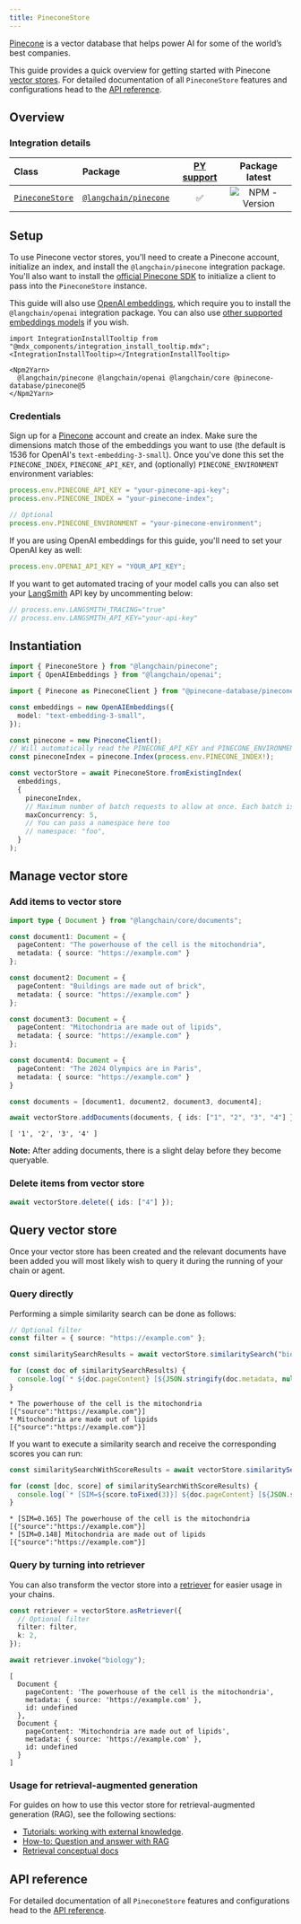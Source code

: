 ```yaml
---
title: PineconeStore
---
```


[Pinecone](https://www.pinecone.io/) is a vector database that helps power AI for some of the world’s best companies.

This guide provides a quick overview for getting started with Pinecone [vector stores](/oss/concepts/#vectorstores). For detailed documentation of all `PineconeStore` features and configurations head to the [API reference](https://api.js.langchain.com/classes/langchain_pinecone.PineconeStore.html).

## Overview

### Integration details

| Class | Package | [PY support](https://python.langchain.com/docs/integrations/vectorstores/pinecone/) | Package latest |
| :--- | :--- | :---: | :---: |
| [`PineconeStore`](https://api.js.langchain.com/classes/langchain_pinecone.PineconeStore.html) | [`@langchain/pinecone`](https://npmjs.com/@langchain/pinecone) | ✅ |  ![NPM - Version](https://img.shields.io/npm/v/@langchain/pinecone?style=flat-square&label=%20&) |

## Setup

To use Pinecone vector stores, you'll need to create a Pinecone account, initialize an index, and install the `@langchain/pinecone` integration package. You'll also want to install the [official Pinecone SDK](https://www.npmjs.com/package/@pinecone-database/pinecone) to initialize a client to pass into the `PineconeStore` instance.

This guide will also use [OpenAI embeddings](/oss/integrations/text_embedding/openai), which require you to install the `@langchain/openai` integration package. You can also use [other supported embeddings models](/oss/integrations/text_embedding) if you wish.

```{=mdx}
import IntegrationInstallTooltip from "@mdx_components/integration_install_tooltip.mdx";
<IntegrationInstallTooltip></IntegrationInstallTooltip>

<Npm2Yarn>
  @langchain/pinecone @langchain/openai @langchain/core @pinecone-database/pinecone@5
</Npm2Yarn>
```
### Credentials

Sign up for a [Pinecone](https://www.pinecone.io/) account and create an index. Make sure the dimensions match those of the embeddings you want to use (the default is 1536 for OpenAI's `text-embedding-3-small`). Once you've done this set the `PINECONE_INDEX`, `PINECONE_API_KEY`, and (optionally) `PINECONE_ENVIRONMENT` environment variables:

```typescript
process.env.PINECONE_API_KEY = "your-pinecone-api-key";
process.env.PINECONE_INDEX = "your-pinecone-index";

// Optional
process.env.PINECONE_ENVIRONMENT = "your-pinecone-environment";
```
If you are using OpenAI embeddings for this guide, you'll need to set your OpenAI key as well:

```typescript
process.env.OPENAI_API_KEY = "YOUR_API_KEY";
```
If you want to get automated tracing of your model calls you can also set your [LangSmith](https://docs.smith.langchain.com/) API key by uncommenting below:

```typescript
// process.env.LANGSMITH_TRACING="true"
// process.env.LANGSMITH_API_KEY="your-api-key"
```
## Instantiation


```typescript
import { PineconeStore } from "@langchain/pinecone";
import { OpenAIEmbeddings } from "@langchain/openai";

import { Pinecone as PineconeClient } from "@pinecone-database/pinecone";

const embeddings = new OpenAIEmbeddings({
  model: "text-embedding-3-small",
});

const pinecone = new PineconeClient();
// Will automatically read the PINECONE_API_KEY and PINECONE_ENVIRONMENT env vars
const pineconeIndex = pinecone.Index(process.env.PINECONE_INDEX!);

const vectorStore = await PineconeStore.fromExistingIndex(
  embeddings,
  {
    pineconeIndex,
    // Maximum number of batch requests to allow at once. Each batch is 1000 vectors.
    maxConcurrency: 5,
    // You can pass a namespace here too
    // namespace: "foo",
  }
);
```
## Manage vector store

### Add items to vector store


```typescript
import type { Document } from "@langchain/core/documents";

const document1: Document = {
  pageContent: "The powerhouse of the cell is the mitochondria",
  metadata: { source: "https://example.com" }
};

const document2: Document = {
  pageContent: "Buildings are made out of brick",
  metadata: { source: "https://example.com" }
};

const document3: Document = {
  pageContent: "Mitochondria are made out of lipids",
  metadata: { source: "https://example.com" }
};

const document4: Document = {
  pageContent: "The 2024 Olympics are in Paris",
  metadata: { source: "https://example.com" }
}

const documents = [document1, document2, document3, document4];

await vectorStore.addDocuments(documents, { ids: ["1", "2", "3", "4"] });
```
```output
[ '1', '2', '3', '4' ]
```
**Note:** After adding documents, there is a slight delay before they become queryable.

### Delete items from vector store


```typescript
await vectorStore.delete({ ids: ["4"] });
```

## Query vector store

Once your vector store has been created and the relevant documents have been added you will most likely wish to query it during the running of your chain or agent.

### Query directly

Performing a simple similarity search can be done as follows:


```typescript
// Optional filter
const filter = { source: "https://example.com" };

const similaritySearchResults = await vectorStore.similaritySearch("biology", 2, filter);

for (const doc of similaritySearchResults) {
  console.log(`* ${doc.pageContent} [${JSON.stringify(doc.metadata, null)}]`);
}
```
```output
* The powerhouse of the cell is the mitochondria [{"source":"https://example.com"}]
* Mitochondria are made out of lipids [{"source":"https://example.com"}]
```
If you want to execute a similarity search and receive the corresponding scores you can run:


```typescript
const similaritySearchWithScoreResults = await vectorStore.similaritySearchWithScore("biology", 2, filter)

for (const [doc, score] of similaritySearchWithScoreResults) {
  console.log(`* [SIM=${score.toFixed(3)}] ${doc.pageContent} [${JSON.stringify(doc.metadata)}]`);
}
```
```output
* [SIM=0.165] The powerhouse of the cell is the mitochondria [{"source":"https://example.com"}]
* [SIM=0.148] Mitochondria are made out of lipids [{"source":"https://example.com"}]
```
### Query by turning into retriever

You can also transform the vector store into a [retriever](/oss/concepts/retrievers) for easier usage in your chains.


```typescript
const retriever = vectorStore.asRetriever({
  // Optional filter
  filter: filter,
  k: 2,
});

await retriever.invoke("biology");
```
```output
[
  Document {
    pageContent: 'The powerhouse of the cell is the mitochondria',
    metadata: { source: 'https://example.com' },
    id: undefined
  },
  Document {
    pageContent: 'Mitochondria are made out of lipids',
    metadata: { source: 'https://example.com' },
    id: undefined
  }
]
```
### Usage for retrieval-augmented generation

For guides on how to use this vector store for retrieval-augmented generation (RAG), see the following sections:

- [Tutorials: working with external knowledge](/oss/tutorials/#working-with-external-knowledge).
- [How-to: Question and answer with RAG](/oss/how-to/#qa-with-rag)
- [Retrieval conceptual docs](/oss/concepts/retrieval)

## API reference

For detailed documentation of all `PineconeStore` features and configurations head to the [API reference](https://api.js.langchain.com/classes/langchain_pinecone.PineconeStore.html).
